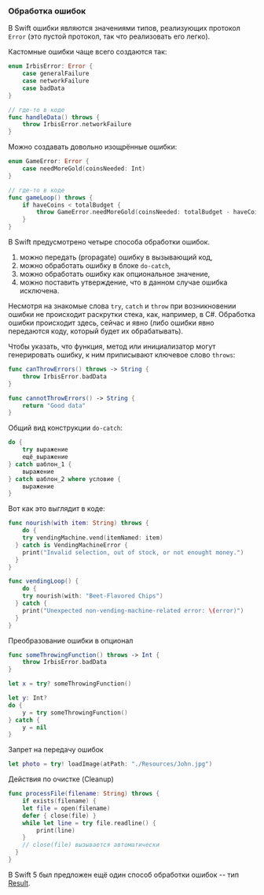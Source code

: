 ### Обработка ошибок

В Swift ошибки являются значениями типов, реализующих протокол `Error` (это пустой протокол, так что реализовать его легко).

Кастомные ошибки чаще всего создаются так:

```swift
enum IrbisError: Error {
    case generalFailure
    case networkFailure
    case badData
}

// где-то в коде
func handleData() throws {
    throw IrbisError.networkFailure
}
```

Можно создавать довольно изощрённые ошибки:

```swift
enum GameError: Error {
    case needMoreGold(coinsNeeded: Int)
}

// где-то в коде
func gameLoop() throws {
    if haveCoins < totalBudget {
        throw GameError.needMoreGold(coinsNeeded: totalBudget - haveCoins)
    }
}
```

В Swift предусмотрено четыре способа обработки ошибок. 

1) можно передать (propagate) ошибку в вызывающий код,
2) можно обработать ошибку в блоке `do-catch`,
3) можно обработать ошибку как опциональное значение,
4) можно поставить утверждение, что в данном случае ошибка исключена.

Несмотря на знакомые слова `try`, `catch` и `throw` при возникновении ошибки не происходит раскрутки стека, как, например, в C#. Обработка ошибки происходит здесь, сейчас и явно (либо ошибки явно передаются коду, который будет их обрабатывать).

Чтобы указать, что функция, метод или инициализатор могут генерировать ошибку, к ним приписывают ключевое слово `throws`:

```swift
func canThrowErrors() throws -> String {
    throw IrbisError.badData
}

func cannotThrowErrors() -> String {
    return "Good data"
}
```

Общий вид конструкции `do-catch`:

```swift
do {
    try выражение
    ещё_выражение
} catch шаблон_1 {
    выражение
} catch шаблон_2 where условие {
    выражение
}
```

Вот как это выглядит в коде:

```swift
func nourish(with item: String) throws {
    do {
    try vendingMachine.vend(itemNamed: item)   
  } catch is VendingMachineError {
    print("Invalid selection, out of stock, or not enought money.")
  }
}

func vendingLoop() {
    do {
    try nourish(with: "Beet-Flavored Chips")  
  } catch {
    print("Unexpected non-vending-machine-related error: \(error)")
  }
}
```

Преобразование ошибки в опционал

```swift
func someThrowingFunction() throws -> Int {
    throw IrbisError.badData
}

let x = try? someThrowingFunction()

let y: Int?
do {
    y = try someThrowingFunction()
} catch {
    y = nil
}
```

Запрет на передачу ошибок

```swift
let photo = try! loadImage(atPath: "./Resources/John.jpg")
```

Действия по очистке (Cleanup)

```swift
func processFile(filename: String) throws {
    if exists(filename) {
    let file = open(filename)
    defer { close(file) }
    while let line = try file.readline() {
        print(line)
    }  
    // close(file) вызывается автоматически
  }
}
```

В Swift 5 был предложен ещё один способ обработки ошибок -- тип [Result](result.md).